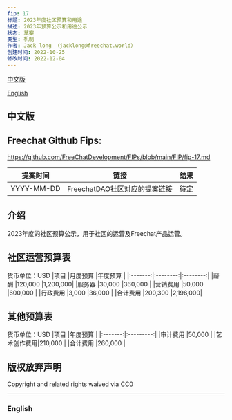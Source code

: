 ```yaml
---
fip: 17
标题: 2023年度社区预算和用途
描述: 2023年预算公示和用途公示
状态: 草案
类型: 机制
作者: Jack long （jacklong@freechat.world）
创建时间: 2022-10-25
修改时间: 2022-12-04
---
```


[中文版](#1)

[English](#2)

<h2 id="1">中文版</h2>

## Freechat Github Fips: 

https://github.com/FreeChatDevelopment/FIPs/blob/main/FIP/fip-17.md

  | 提案时间 | 链接 | 结果 |
  |:-:|:-:|:-:|
  |YYYY-MM-DD |FreechatDAO社区对应的提案链接|待定|


## 介绍
2023年度的社区预算公示，用于社区的运营及Freechat产品运营。

## 社区运营预算表
货币单位：USD
|项目      |月度预算   |年度预算    | 
|:-------:|:--------:|:--------:|
|薪酬      |120,000   |1,200,000|
|服务器     |30,000    |360,000 |
|营销费用   |50,000    |600,000 |
|行政费用   |3,000     |36,000  |
|合计费用   |200,300   |2,196,000|

## 其他预算表
货币单位：USD
|项目      |年度预算    | 
|:-------:|:---------:|
|审计费用   |50,000    |
|艺术创作费用|210,000   |
|合计费用   |260,000   |

## 版权放弃声明
Copyright and related rights waived via [CC0](https://github.com/ethereum/EIPs/blob/master/LICENSE.md)

-------------------------

<h3 id="2">English</h3>
